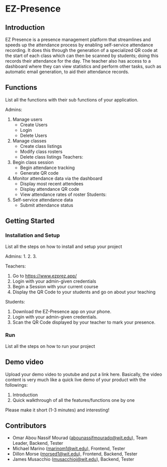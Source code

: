# EZ-Presence

## Introduction

EZ Presence is a presence management platform that streamlines and speeds up the attendance process by enabling self-service attendance recording. It does this through the generation of a specialized QR code at the start of each class which can then be scanned by students; doing this records their attendance for the day. The teacher also has access to a dashboard where they can view statistics and perform other tasks, such as automatic email generation, to aid their attendance records. 


## Functions
List all the functions with their sub functions of your application.

Admins:
1. Manage users
	* Create Users
	* Login
	* Delete Users
2. Manage classes
	* Create class listings
	* Modify class rosters
	* Delete class listings
Teachers:
3. Begin class session
	* Begin attendance tracking
	* Generate QR code
4. Monitor attendance data via the dashboard
	* Display most recent attendees
	* Display attendance QR code
	* View attendance rates of roster
Students: 
5. Self-service attendance data
	* Submit attendance status


## Getting Started
### Installation and Setup
List all the steps on how to install and setup your project

Admins:
1.
2.
3.

Teachers:
1. Go to https://www.ezprez.app/
2. Login with your admin-given credentials
3. Begin a Session with your current course
4. Display the QR Code to your students and go on about your teaching


Students:
1. Download the EZ-Presence app on your phone.
2. Login with your admin-given credentials.
3. Scan the QR Code displayed by your teacher to mark your presence.


### Run
List all the steps on how to run your project

## Demo video

Upload your demo video to youtube and put a link here. Basically, the video content is very much like a quick live demo of your product with the followings:
1. Introduction
2. Quick walkthrough of all the features/functions one by one

Please make it short (1-3 minutes) and interesting!

## Contributors

* Omar Abou Nassif Mourad (abounassifmourado@wit.edu), Team Leader, Backend, Tester
* Michael Marino (marinom1@wit.edu), Frontend, Tester
* Dillon Morse (morsed1@wit.edu), Frontend, Backend, Tester
* James Musacchio (musacchioj@wit.edu), Backend, Tester
